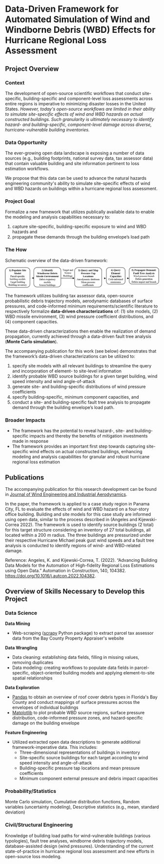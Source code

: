 # Data-Driven Framework for Automated Simulation of Wind and Windborne Debris (WBD) Effects for Hurricane Regional Loss Assessment

## Project Overview
### Context
The development of open-source scientific workflows that conduct site-specific, building-specific and component-level loss assessments across entire regions is imperative to minimizing disaster losses in the United States. *However, today's open-source workflows are limited in their ability to simulate site-specific effects of wind and WBD hazards on actual constructed buildings. Such granularity is ultimately necessary to identify hazard- and building-specific, component-level damage across diverse, hurricane-vulnerable building inventories.*

### Data Opportunity
The ever-growing open data landscape is exposing a number of data sources (e.g., building footprints, national survey data, tax assessor data) that contain valuable building and site information pertinent to loss estimation workflows. 

We propose that this data can be used to advance the natural hazards engineering community's ability to simulate site-specific effects of wind and WBD hazards on buildings within a hurricane regional loss assessment.

### Project Goal

Formalize a new framework that utilizes publically available data to enable the modeling and analysis capabilities necessary to:
1. capture site-specific, building-specific exposure to wind and WBD hazards and 
2. propagate these demands through the building envelope’s load path

### The How

Schematic overview of the data-driven framework:

![My Image](Framework.png)

The framework utilizes building tax assessor data, open-source probabilistic debris trajectory models, aerodynamic databases of surface pressures, and code-informed minimum requirements/scientific literature to respectively formalize **data-driven characterizations** of: 
(1) site models, (2) WBD missile environment, (3) wind pressure coefficient distributions, and (4) component capacities. 

These data-driven characterizations then enable the realization of demand propagation, currently achieved through a data-driven fault tree analysis (**Monte Carlo simulation**).

The accompanying publication for this work (see below) demonstrates that the framework’s data-driven characterizations can be utilized to: 
1. specify site models with all relevant buildings to streamline the query and incorporation of element- to site-level information
2. identify probable WBD source buildings for a given target building, wind speed intensity and wind angle-of-attack 
3. generate site- and building-specific distributions of wind pressure coefficients
4. specify building-specific, minimum component capacities, and 
5. conduct a site- and building-specific fault tree analysis to propagate demand through the building envelope’s load path.

### Broader Impacts
- The framework has the potential to reveal hazard-, site- and building-specific impacts and thereby the benefits of mitigation investments made in response
- The framework provides an important first step towards capturing site-specific wind effects on actual constructed buildings, enhancing modeling and analysis capabilities for granular and robust hurricane regional loss estimation

## Publications

The accompanying publication for this research development can be found in [Journal of Wind Engineering and Industrial Aerodynamics](https://doi.org/10.1016/j.jweia.2022.105167).

In the paper, the framework is applied to a case study region in Panama City, FL to evaluate the effects of wind and WBD hazard on a four-story office building. Building and site models for this case study are informed using open data, similar to the process described in (Angeles and Kijewski-Correa 2022). The framework is used to identify source buildings (2 total) for this target structure considering an inventory of 27 total buildings, all located within a 200 m radius. The three buildings are pressurized under their respective Hurricane Michael peak gust wind speeds and a fault tree analysis is conducted to identify regions of wind- and WBD-related damage.

Reference: Angeles, K. and Kijewski-Correa, T. (2022). “Advancing Building Data Models for the Automation of High-fidelity Regional Loss Estimations using Open Data.” Automation in Construction, 140, 104382. https://doi.org/10.1016/j.autcon.2022.104382.

## Overview of Skills Necessary to Develop this Project
### Data Science
**Data Mining** 
- Web-scraping ([scrapy](https://scrapy.org/) Python package) to extract parcel tax assessor data from the Bay County Property Appraiser's website

**Data Wrangling** 
- Data cleaning: establishing data fields, filling in missing values, removing duplicates
- Data modeling: creating workflows to populate data fields in parcel-specific, object-oriented building models and applying element-to-site spatial relationships

**Data Exploration**
- [Pandas](https://pandas.pydata.org/) to obtain an overview of roof cover debris types in Florida's Bay County and conduct mappings of surface pressures across the envelopes of individual buildings
- [Matplotlib](https://matplotlib.org/) to plot probable WBD source regions, surface pressure distribution, code-informed pressure zones, and hazard-specific damage on the building envelope

**Feature Engineering**
- Utilized extracted open data descriptions to generate additional framework-imperative data. This includes:
  - Three-dimensional representations of buildings in inventory
  - Site-specific source buildings for each target according to wind speed intensity and angle-of-attack
  - Building-specific pressure tap locations and mean pressure coefficients
  - Minimum component external pressure and debris impact capacities

### Probability/Statistics
Monte Carlo simulation, Cumulative distribution functions, Random variables (uncertainty modeling), Descriptive statistics (e.g., mean, standard deviation)

### Civil/Structural Engineering
Knowledge of building load paths for wind-vulnerable buildings (various typologies), fault tree analyses, windborne debris trajectory models, database-assisted design (wind pressures). Understanding of the current state-of-practice in hurricane regional loss assessment and new efforts in open-source loss modeling. 
